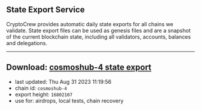 ## State Export Service
CryptoCrew provides automatic daily state exports for all chains we validate. State export files can be used as genesis files and are a snapshot of the current blockchain state, including all validators, accounts, balances and delegations.

---
**Download: [cosmoshub-4 state export](https://dl.ccvalidators.com/SERVICE/cosmoshub/cosmoshub-4_export_16802107.json)**
---

- last updated: Thu Aug 31 2023 11:19:56
- chain id: `cosmoshub-4`
- export height: `16802107`
- use for: airdrops, local tests, chain recovery
